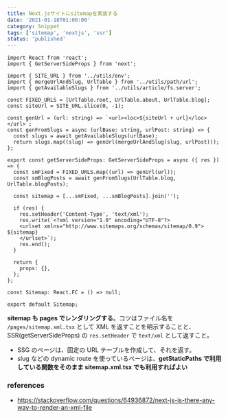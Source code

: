 ```yaml
---
title: Next.jsサイトにsitemapを実装する
date: '2021-01-18T01:00:00'
category: Snippet
tags: ['sitemap', 'nextjs', 'ssr']
status: 'published'
---
```


```tsx:/pages/sitemap.xml.tsx
import React from 'react';
import { GetServerSideProps } from 'next';

import { SITE_URL } from '../utils/env';
import { mergeUrlAndSlug, UrlTable } from '../utils/path/url';
import { getAvailableSlugs } from '../utils/article/fs.server';

const FIXED_URLS = [UrlTable.root, UrlTable.about, UrlTable.blog];
const siteUrl = SITE_URL.slice(0, -1);

const genUrl = (url: string) => `<url><loc>${siteUrl + url}</loc></url>`;
const genFromSlugs = async (urlBase: string, urlPost: string) => {
  const slugs = await getAvailableSlugs(urlBase);
  return slugs.map((slug) => genUrl(mergeUrlAndSlug(slug, urlPost)));
};

export const getServerSideProps: GetServerSideProps = async ({ res }) => {
  const smFixed = FIXED_URLS.map((url) => genUrl(url));
  const smBlogPosts = await genFromSlugs(UrlTable.blog, UrlTable.blogPosts);

  const sitemap = [...smFixed, ...smBlogPosts].join('');

  if (res) {
    res.setHeader('Content-Type', 'text/xml');
    res.write(`<?xml version="1.0" encoding="UTF-8"?>
    <urlset xmlns="http://www.sitemaps.org/schemas/sitemap/0.9">
${sitemap}
    </urlset>`);
    res.end();
  }

  return {
    props: {},
  };
};

const Sitemap: React.FC = () => null;

export default Sitemap;
```

**sitemap も pages でレンダリングする**。コツはファイル名を `/pages/sitemap.xml.tsx` として XML を返すことを明示することと、SSR(getServerSideProps) の `res.setHeader` で `text/xml` として返すこと。

- SSG のページは、固定の URL テーブルを作成して、それを返す。
- slug などの dynamic route を使っているページは、**getStaticPaths で利用している関数をそのまま sitemap.xml.tsx でも利用すればよい**

### references

- https://stackoverflow.com/questions/64936872/next-js-is-there-any-way-to-render-an-xml-file
